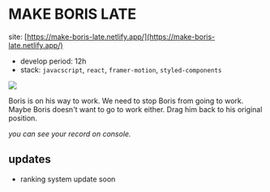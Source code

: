 # MAKE BORIS LATE

site: [https://make-boris-late.netlify.app/](https://make-boris-late.netlify.app/)

- develop period: 12h
- stack: `javacscript`, `react`, `framer-motion`, `styled-components`

![](https://velog.velcdn.com/images/kt5680608/post/09362112-b313-4df4-b5e4-463cc8ba6370/image.gif)

Boris is on his way to work.
We need to stop Boris from going to work.
Maybe Boris doesn't want to go to work either.
Drag him back to his original position.

_you can see your record on console._

## updates

- ranking system update soon
